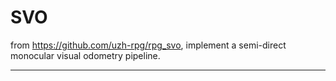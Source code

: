 # SVO

from https://github.com/uzh-rpg/rpg_svo, implement a semi-direct monocular visual odometry pipeline.

-----
